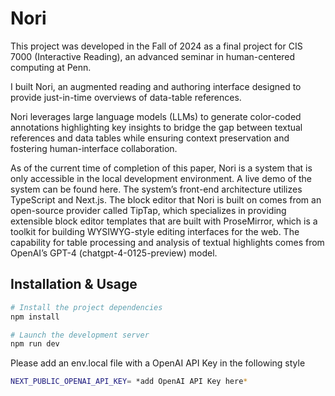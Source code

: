 # Nori

This project was developed in the Fall of 2024 as a final project for CIS 7000 (Interactive Reading), an advanced seminar in human-centered computing at Penn. 

I built Nori, an augmented reading and authoring interface designed to provide just-in-time overviews of data-table references. 

Nori leverages large language models (LLMs) to generate color-coded annotations highlighting key insights to bridge the gap between textual references and data tables while ensuring context preservation and fostering human-interface collaboration.

As of the current time of completion of this paper, Nori is a system that is only accessible in the local development environment. A live demo of the system can be found here. The system’s front-end architecture utilizes TypeScript and Next.js. The block editor that Nori is built on comes from an open-source provider called TipTap, which specializes in providing extensible block editor templates that are built with ProseMirror, which is a toolkit for building WYSIWYG-style editing interfaces for the web. The capability for table processing and analysis of textual highlights comes from OpenAI’s GPT-4 (chatgpt-4-0125-preview) model.

## Installation & Usage

```bash
# Install the project dependencies
npm install
```

```bash
# Launch the development server
npm run dev
```

Please add an env.local file with a OpenAI API Key in the following style
```bash
NEXT_PUBLIC_OPENAI_API_KEY= *add OpenAI API Key here*
```

